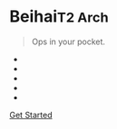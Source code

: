 <!-- _coverpage.md -->

<!-- ![logo](_media/beihai.svg) -->
<!-- <img src="_media/beihai.svg" width = "30%" height = "30%" alt="logo" align=center /> -->

# Beihai<small>T2 Arch</small>

> Ops in your pocket.

-
-
-
-
-

<!-- [GitHub](https://github.com/veeshan-io) -->
[Get Started](#Beihai)

<!-- It's not work.. -->

<!-- ![](_media/bg.png) -->

<!-- ![color](#B3A2C7) -->